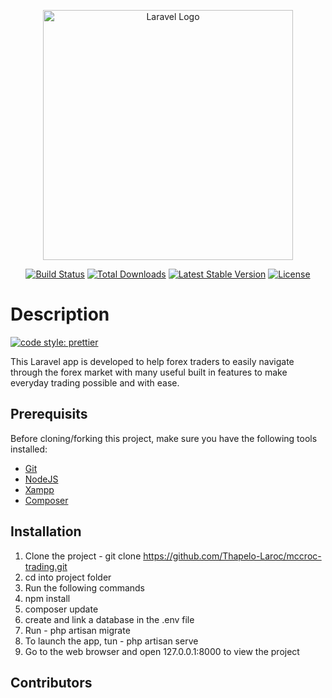 <p align="center"><a href="https://laravel.com" target="_blank"><img src="https://raw.githubusercontent.com/laravel/art/master/logo-lockup/5%20SVG/2%20CMYK/1%20Full%20Color/laravel-logolockup-cmyk-red.svg" width="400" alt="Laravel Logo"></a></p>

<p align="center">
<a href="https://github.com/laravel/framework/actions"><img src="https://github.com/laravel/framework/workflows/tests/badge.svg" alt="Build Status"></a>
<a href="https://packagist.org/packages/laravel/framework"><img src="https://img.shields.io/packagist/dt/laravel/framework" alt="Total Downloads"></a>
<a href="https://packagist.org/packages/laravel/framework"><img src="https://img.shields.io/packagist/v/laravel/framework" alt="Latest Stable Version"></a>
<a href="https://packagist.org/packages/laravel/framework"><img src="https://img.shields.io/packagist/l/laravel/framework" alt="License"></a>
</p>



# Description

[![code style: prettier](https://img.shields.io/badge/code_style-prettier-ff69b4.svg?style=flat-square)](https://github.com/prettier/prettier)

This Laravel app is developed to help forex traders to easily navigate through the forex market with many useful built in features to make everyday trading possible and with ease.




<!-- # Contribution

To contribute to this project please check out the [contribution guidelines](https://github.com/YurisCodingClub/accessibility-mentor/blob/main/CONTRIBUTING.md). -->

## Prerequisits

Before cloning/forking this project, make sure you have the following tools installed:

- [Git](https://git-scm.com/downloads)
- [NodeJS](https://nodejs.org/en/download/)
- [Xampp](https://www.apachefriends.org/download.html)
- [Composer](https://getcomposer.org/download/)

## Installation

1. Clone the project - git clone https://github.com/Thapelo-Laroc/mccroc-trading.git
2. cd into project folder
3. Run the following commands
4. npm install
5. composer update
6. create and link a database in the .env file
7. Run - php artisan migrate
8. To launch the app, tun - php artisan serve
9. Go to the web browser and open 127.0.0.1:8000 to view the project

## Contributors
